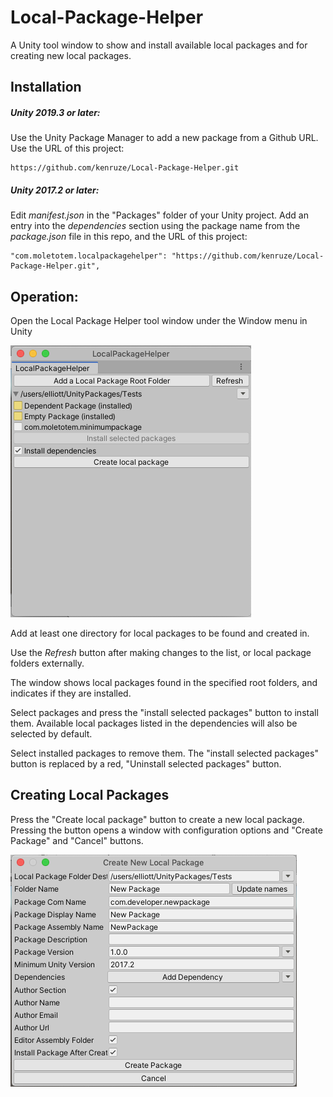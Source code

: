 # Local-Package-Helper
A Unity tool window to show and install available local packages and for creating new local packages.

## Installation

##### Unity 2019.3 or later:
Use the Unity Package Manager to add a new package from a Github URL. Use the URL of this project:

    https://github.com/kenruze/Local-Package-Helper.git

##### Unity 2017.2 or later:
Edit _manifest.json_ in the "Packages" folder of your Unity project. Add an entry into the _dependencies_ section using the package name from the _package.json_ file in this repo, and the URL of this project:

    "com.moletotem.localpackagehelper": "https://github.com/kenruze/Local-Package-Helper.git",

## Operation:

Open the Local Package Helper tool window under the Window menu in Unity

![](images/LocalPackageHelper.png)

Add at least one directory for local packages to be found and created in.

Use the _Refresh_ button after making changes to the list, or local package folders externally.

The window shows local packages found in the specified root folders, and indicates if they are installed. 

Select packages and press the "install selected packages" button to install them. Available local packages listed in the dependencies will also be selected by default.

Select installed packages to remove them. The "install selected packages" button is replaced by a red, "Uninstall selected packages" button.

## Creating Local Packages

Press the "Create local package" button to create a new local package. Pressing the button opens a window with configuration options and "Create Package" and "Cancel" buttons.

![](images/CreateNewLocalPackage.png)
